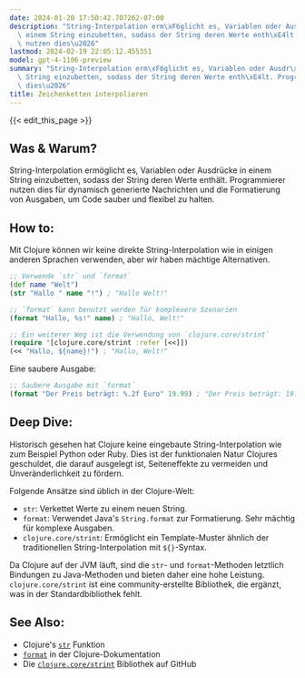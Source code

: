 ```yaml
---
date: 2024-01-20 17:50:42.707262-07:00
description: "String-Interpolation erm\xF6glicht es, Variablen oder Ausdr\xFCcke in\
  \ einem String einzubetten, sodass der String deren Werte enth\xE4lt. Programmierer\
  \ nutzen dies\u2026"
lastmod: 2024-02-19 22:05:12.455351
model: gpt-4-1106-preview
summary: "String-Interpolation erm\xF6glicht es, Variablen oder Ausdr\xFCcke in einem\
  \ String einzubetten, sodass der String deren Werte enth\xE4lt. Programmierer nutzen\
  \ dies\u2026"
title: Zeichenketten interpolieren
---
```


{{< edit_this_page >}}

## Was & Warum?
String-Interpolation ermöglicht es, Variablen oder Ausdrücke in einem String einzubetten, sodass der String deren Werte enthält. Programmierer nutzen dies für dynamisch generierte Nachrichten und die Formatierung von Ausgaben, um Code sauber und flexibel zu halten.

## How to:
Mit Clojure können wir keine direkte String-Interpolation wie in einigen anderen Sprachen verwenden, aber wir haben mächtige Alternativen.

```Clojure
;; Verwende `str` und `format`
(def name "Welt")
(str "Hallo " name "!") ; "Hallo Welt!"

;; `format` kann benutzt werden für komplexere Szenarien
(format "Hallo, %s!" name) ; "Hallo, Welt!"

;; Ein weiterer Weg ist die Verwendung von `clojure.core/strint`
(require '[clojure.core/strint :refer [<<]])
(<< "Hallo, ${name}!") ; "Hallo, Welt!"
```

Eine saubere Ausgabe:

```Clojure
;; Saubere Ausgabe mit `format`
(format "Der Preis beträgt: %.2f Euro" 19.99) ; "Der Preis beträgt: 19.99 Euro"
```

## Deep Dive:
Historisch gesehen hat Clojure keine eingebaute String-Interpolation wie zum Beispiel Python oder Ruby. Dies ist der funktionalen Natur Clojures geschuldet, die darauf ausgelegt ist, Seiteneffekte zu vermeiden und Unveränderlichkeit zu fördern.

Folgende Ansätze sind üblich in der Clojure-Welt:
- `str`: Verkettet Werte zu einem neuen String.
- `format`: Verwendet Java's `String.format` zur Formatierung. Sehr mächtig für komplexe Ausgaben.
- `clojure.core/strint`: Ermöglicht ein Template-Muster ähnlich der traditionellen String-Interpolation mit `${}`-Syntax.

Da Clojure auf der JVM läuft, sind die `str`- und `format`-Methoden letztlich Bindungen zu Java-Methoden und bieten daher eine hohe Leistung. `clojure.core/strint` ist eine community-erstellte Bibliothek, die ergänzt, was in der Standardbibliothek fehlt.

## See Also:
- Clojure's [`str`](https://clojuredocs.org/clojure.core/str) Funktion 
- [`format`](https://clojuredocs.org/clojure.core/format) in der Clojure-Dokumentation
- Die [`clojure.core/strint`](https://github.com/clojure/core.incubator) Bibliothek auf GitHub
